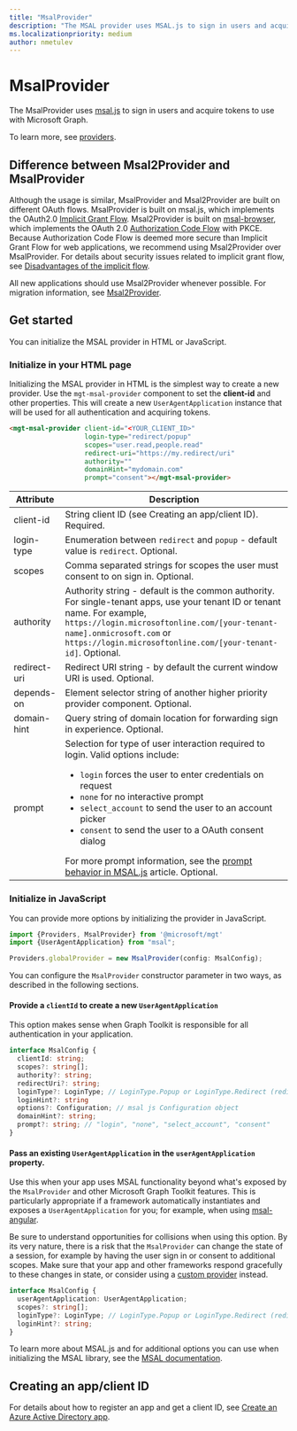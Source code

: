```yaml
---
title: "MsalProvider"
description: "The MSAL provider uses MSAL.js to sign in users and acquire tokens to use with the Microsoft Graph."
ms.localizationpriority: medium
author: nmetulev
---
```


# MsalProvider

The MsalProvider uses [msal.js](https://github.com/AzureAD/microsoft-authentication-library-for-js) to sign in users and acquire tokens to use with Microsoft Graph.

To learn more, see [providers](./providers.md).

## Difference between Msal2Provider and MsalProvider
Although the usage is similar, MsalProvider and Msal2Provider are built on different OAuth flows. MsalProvider is built on msal.js, which implements the OAuth2.0 [Implicit Grant Flow](/azure/active-directory/develop/v2-oauth2-implicit-grant-flow). Msal2Provider is built on [msal-browser](https://github.com/AzureAD/microsoft-authentication-library-for-js/tree/dev/lib/msal-browser), which implements the OAuth 2.0 [Authorization Code Flow](/azure/active-directory/develop/v2-oauth2-auth-code-flow) with PKCE.
Because Authorization Code Flow is deemed more secure than Implicit Grant Flow for web applications, we recommend using Msal2Provider over MsalProvider. For details about security issues related to implicit grant flow, see [Disadvantages of the implicit flow](https://tools.ietf.org/html/draft-ietf-oauth-browser-based-apps-04#section-9.8.6).

All new applications should use Msal2Provider whenever possible. For migration information, see [Msal2Provider](./msal2.md).

## Get started

You can initialize the MSAL provider in HTML or JavaScript.

### Initialize in your HTML page

Initializing the MSAL provider in HTML is the simplest way to create a new provider. Use the `mgt-msal-provider` component to set the **client-id** and other properties. This will create a new `UserAgentApplication` instance that will be used for all authentication and acquiring tokens.

```html
<mgt-msal-provider client-id="<YOUR_CLIENT_ID>"
                   login-type="redirect/popup"
                   scopes="user.read,people.read"
                   redirect-uri="https://my.redirect/uri"
                   authority=""
                   domainHint="mydomain.com"
                   prompt="consent"></mgt-msal-provider>
```

| Attribute    | Description                                                                                                                                                                                                                                                           |
|--------------|-----------------------------------------------------------------------------------------------------------------------------------------------------------------------------------------------------------------------------------------------------------------------|
| client-id    | String client ID (see Creating an app/client ID). Required.                                                                                                                                                                                                           |
| login-type   | Enumeration between `redirect` and `popup` - default value is `redirect`. Optional.                                                                                                                                                                                   |
| scopes       | Comma separated strings for scopes the user must consent to on sign in. Optional.                                                                                                                                                                                     |
| authority    | Authority string - default is the common authority. For single-tenant apps, use your tenant ID or tenant name. For example, `https://login.microsoftonline.com/[your-tenant-name].onmicrosoft.com` or `https://login.microsoftonline.com/[your-tenant-id]`. Optional. |
| redirect-uri | Redirect URI string - by default the current window URI is used. Optional.                                                                                                                                                                                            |
| depends-on   | Element selector string of another higher priority provider component. Optional. 
| domain-hint  | Query string of domain location for forwarding sign in experience. Optional.              
| prompt | Selection for type of user interaction required to login. Valid options include: <ul><li>`login` forces the user to enter credentials on request </li><li>`none` for no interactive prompt</li> <li>`select_account` to send the user to an account picker</li><li>`consent` to send the user to a OAuth consent dialog</li></ul> For more prompt information, see the [prompt behavior in MSAL.js](/azure/active-directory/develop/msal-js-prompt-behavior) article. Optional.                                                                                                                                                                            |


### Initialize in JavaScript

You can provide more options by initializing the provider in JavaScript.

```ts
import {Providers, MsalProvider} from '@microsoft/mgt'
import {UserAgentApplication} from "msal";

Providers.globalProvider = new MsalProvider(config: MsalConfig);
```

You can configure the `MsalProvider` constructor parameter in two ways, as described in the following sections.

#### Provide a `clientId` to create a new `UserAgentApplication`

This option makes sense when Graph Toolkit is responsible for all authentication in your application.

```ts
interface MsalConfig {
  clientId: string;
  scopes?: string[];
  authority?: string;
  redirectUri?: string;
  loginType?: LoginType; // LoginType.Popup or LoginType.Redirect (redirect is default)
  loginHint?: string
  options?: Configuration; // msal js Configuration object
  domainHint?: string;
  prompt?: string; // "login", "none", "select_account", "consent"
}
```

#### Pass an existing `UserAgentApplication` in the `userAgentApplication` property.

Use this when your app uses MSAL functionality beyond what's exposed by the `MsalProvider` and other Microsoft Graph Toolkit features. This is particularly appropriate if a framework automatically instantiates and exposes a `UserAgentApplication` for you; for example, when using [msal-angular](/azure/active-directory/develop/tutorial-v2-angular).

Be sure to understand opportunities for collisions when using this option. By its very nature, there is a risk that the `MsalProvider` can change the state of a session, for example by having the user sign in or consent to additional scopes. Make sure that your app and other frameworks respond gracefully to these changes in state, or consider using a [custom provider](./custom.md) instead.

```ts
interface MsalConfig {
  userAgentApplication: UserAgentApplication;
  scopes?: string[];
  loginType?: LoginType; // LoginType.Popup or LoginType.Redirect (redirect is default)
  loginHint?: string;
}
```

To learn more about MSAL.js and for additional options you can use when initializing the MSAL library, see the [MSAL documentation](/azure/active-directory/develop/msal-js-initializing-client-applications).

## Creating an app/client ID

For details about how to register an app and get a client ID, see [Create an Azure Active Directory app](../get-started/add-aad-app-registration.md).
